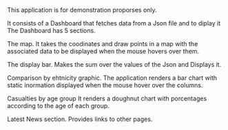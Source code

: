 This application is for demonstration proporses only.

It consists of a Dashboard that fetches data from a Json file and to diplay it
The Dashboard has 5 sections.

The map.
It takes the coodinates and draw points in a map with the associated data to be displayed when the mouse hovers over them.

The display bar.
Makes the sum over the values of the Json and Displays it. 

Comparison by ehtnicity graphic.
The application renders a bar chart with static inormation displayed when the mouse hover over the columns. 

Casualties by age group
It renders a doughnut chart with porcentages according to the age of each group.

Latest News section.
Provides links to other pages.




